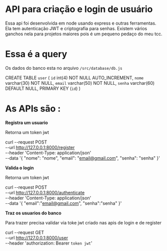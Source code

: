 # API para criação e login de usuário

Essa api foi desenvolvida em node usando express e outras ferramentas. Ela tem autenticação JWT e criptografia para senhas. Existem vários ganchos nela para projetos maiores pois é um pequeno pedaço do meu tcc.


# Essa é a query 

Os dados do banco esta no arquivo `/src/database/db.js`

CREATE TABLE `user` (
  `id` int(4) NOT NULL AUTO_INCREMENT,
  `nome` varchar(30) NOT NULL,
  `email` varchar(50) NOT NULL,
  `senha` varchar(60) DEFAULT NULL,
  PRIMARY KEY (`id`)
)

# As APIs são :

**Registra um usuario**

Retorna um token jwt

curl --request POST \
  --url http://127.0.0.1:8000/register \
  --header 'Content-Type: application/json' \
  --data '{
	"nome": "nome",
	"email": "email@gmail.com",
	"senha": "senha"
}'

**Valida o login**

Retorna um token jwt

curl --request POST \
  --url http://127.0.0.1:8000/authenticate \
  --header 'Content-Type: application/json' \
  --data '{
	"email":"email@gmail.com",
	"senha":"senha"
}'

**Traz os usuarios do banco**

Para trazer precisa validar via toke jwt criado nas apis de login e de register

curl --request GET \
  --url http://127.0.0.1:8000/user \
  --header 'authorization: Bearer `token jwt`'
